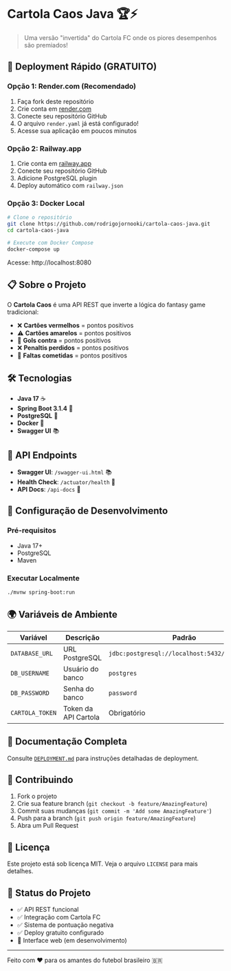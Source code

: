 # Cartola Caos Java 🏆⚡

> Uma versão "invertida" do Cartola FC onde os piores desempenhos são premiados!

## 🚀 Deployment Rápido (GRATUITO)

### Opção 1: Render.com (Recomendado)
1. Faça fork deste repositório
2. Crie conta em [render.com](https://render.com)
3. Conecte seu repositório GitHub
4. O arquivo `render.yaml` já está configurado!
5. Acesse sua aplicação em poucos minutos

### Opção 2: Railway.app
1. Crie conta em [railway.app](https://railway.app)
2. Conecte seu repositório GitHub
3. Adicione PostgreSQL plugin
4. Deploy automático com `railway.json`

### Opção 3: Docker Local
```bash
# Clone o repositório
git clone https://github.com/rodrigojornooki/cartola-caos-java.git
cd cartola-caos-java

# Execute com Docker Compose
docker-compose up
```

Acesse: http://localhost:8080

## 📋 Sobre o Projeto

O **Cartola Caos** é uma API REST que inverte a lógica do fantasy game tradicional:
- ❌ **Cartões vermelhos** = pontos positivos
- ⚠️ **Cartões amarelos** = pontos positivos  
- 🥅 **Gols contra** = pontos positivos
- ❌ **Penaltis perdidos** = pontos positivos
- 🚫 **Faltas cometidas** = pontos positivos

## 🛠 Tecnologias

- **Java 17** ☕
- **Spring Boot 3.1.4** 🚀
- **PostgreSQL** 🐘
- **Docker** 🐳
- **Swagger UI** 📚

## 📡 API Endpoints

- **Swagger UI**: `/swagger-ui.html` 📚
- **Health Check**: `/actuator/health` 💚
- **API Docs**: `/api-docs` 📖

## 🔧 Configuração de Desenvolvimento

### Pré-requisitos
- Java 17+
- PostgreSQL
- Maven

### Executar Localmente
```bash
./mvnw spring-boot:run
```

## 🌍 Variáveis de Ambiente

| Variável | Descrição | Padrão |
|----------|-----------|--------|
| `DATABASE_URL` | URL PostgreSQL | `jdbc:postgresql://localhost:5432/cartola_db` |
| `DB_USERNAME` | Usuário do banco | `postgres` |
| `DB_PASSWORD` | Senha do banco | `password` |
| `CARTOLA_TOKEN` | Token da API Cartola | Obrigatório |

## 📖 Documentação Completa

Consulte [`DEPLOYMENT.md`](./DEPLOYMENT.md) para instruções detalhadas de deployment.

## 🤝 Contribuindo

1. Fork o projeto
2. Crie sua feature branch (`git checkout -b feature/AmazingFeature`)
3. Commit suas mudanças (`git commit -m 'Add some AmazingFeature'`)
4. Push para a branch (`git push origin feature/AmazingFeature`)
5. Abra um Pull Request

## 📝 Licença

Este projeto está sob licença MIT. Veja o arquivo `LICENSE` para mais detalhes.

## 🎯 Status do Projeto

- ✅ API REST funcional
- ✅ Integração com Cartola FC
- ✅ Sistema de pontuação negativa
- ✅ Deploy gratuito configurado
- 🚧 Interface web (em desenvolvimento)

---

Feito com ❤️ para os amantes do futebol brasileiro 🇧🇷